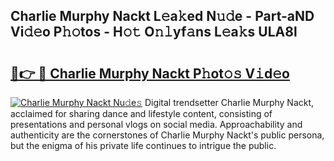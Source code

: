 ## Charlie Murphy Nackt L𝚎a𝚔ed N𝚞𝚍e - Part-aND Vi𝚍𝚎o P𝚑𝚘tos - H𝚘𝚝 O𝚗𝚕yf𝚊ns L𝚎a𝚔s ULA8l

# <h2><a href="http://kf1negv.oniu.top/?m=Charlie+Murphy+Nackt">🔗👉 🔴 Charlie Murphy Nackt P𝚑ot𝚘𝚜 V𝚒d𝚎o</a></h2>

[![Charlie Murphy Nackt Nu𝚍e𝚜](https://i.imgur.com/0qMVB7G.gif)](http://kf1negv.oniu.top/?m=Charlie+Murphy+Nackt)
Digital trendsetter Charlie Murphy Nackt, acclaimed for sharing dance and lifestyle content, consisting of presentations and personal vlogs on social media. Approachability and authenticity are the cornerstones of Charlie Murphy Nackt's public persona, but the enigma of his private life continues to intrigue the public.  
